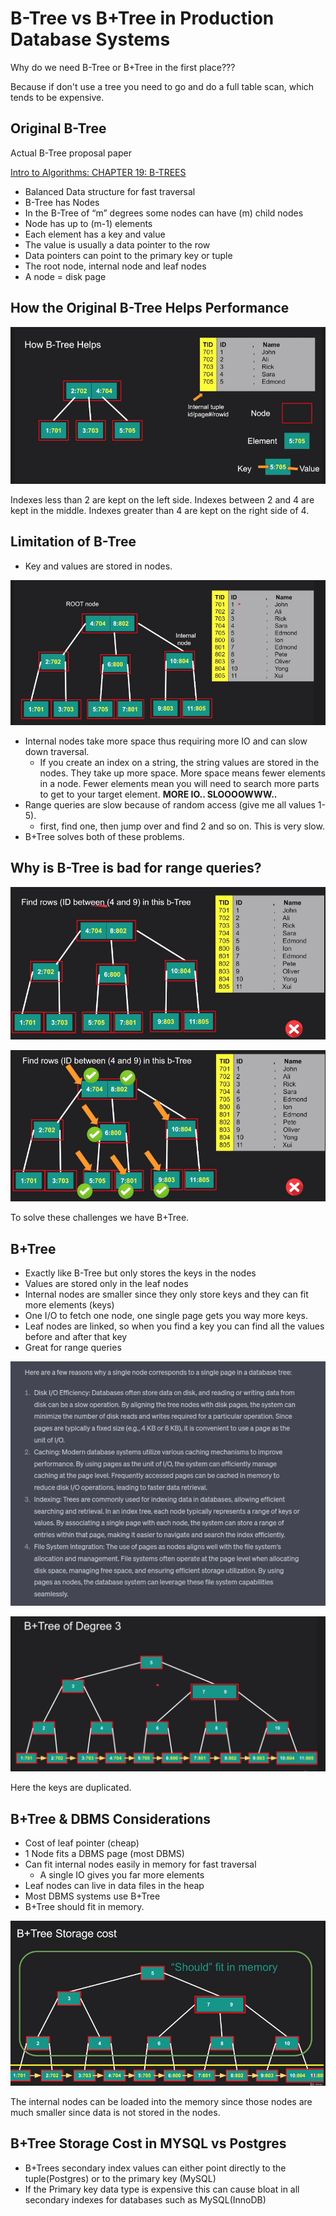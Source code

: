 # B-Tree vs B+Tree in Production Database Systems

Why do we need B-Tree or B+Tree in the first place???

Because if don't use a tree you need to go and do a full table scan, which tends to be expensive.

## Original B-Tree

[](http://carlosproal.com/ir/papers/p121-comer.pdf)

Actual B-Tree proposal paper

[Intro to Algorithms: CHAPTER 19: B-TREES](http://staff.ustc.edu.cn/~csli/graduate/algorithms/book6/chap19.htm)

[](https://cs.kangwon.ac.kr/~leeck/file_processing/B-tree.pdf)

- Balanced Data structure for fast traversal
- B-Tree has Nodes
- In the B-Tree of “m” degrees some nodes can have (m) child nodes
- Node has up to (m-1) elements
- Each element has a key and value
- The value is usually a data pointer to the row
- Data pointers can point to the primary key or tuple
- The root node, internal node and leaf nodes
- A node = disk page

## How the Original B-Tree Helps Performance

![Untitled](B-Tree%20vs%20B+Tree%20in%20Production%20Database%20Systems%2084f3335c5cea40e49fa5dc70c97dabbc/Untitled.png)

Indexes less than 2 are kept on the left side. Indexes between 2 and 4 are kept in the middle. Indexes greater than 4 are kept on the right side of 4.

## Limitation of B-Tree

- Key and values are stored in nodes.

![Untitled](B-Tree%20vs%20B+Tree%20in%20Production%20Database%20Systems%2084f3335c5cea40e49fa5dc70c97dabbc/Untitled%201.png)

- Internal nodes take more space thus requiring more IO and can slow down traversal.
    - If you create an index on a string, the string values are stored in the nodes. They take up more space. More space means fewer elements in a node. Fewer elements mean you will need to search more parts to get to your target element. **MORE IO.. SLOOOOWWW..**
- Range queries are slow because of random access (give me all values 1-5).
    - first, find one, then jump over and find 2 and so on. This is very slow.
- B+Tree solves both of these problems.

## Why is B-Tree is bad for range queries?

![Untitled](B-Tree%20vs%20B+Tree%20in%20Production%20Database%20Systems%2084f3335c5cea40e49fa5dc70c97dabbc/Untitled%202.png)

![Untitled](B-Tree%20vs%20B+Tree%20in%20Production%20Database%20Systems%2084f3335c5cea40e49fa5dc70c97dabbc/Untitled%203.png)

To solve these challenges we have B+Tree.

## B+Tree

- Exactly like B-Tree but only stores the keys in the nodes
- Values are stored only in the leaf nodes
- Internal nodes are smaller since they only store keys and they can fit more elements (keys)
- One I/O to fetch one node, one single page gets you way more keys.
- Leaf nodes are linked, so when you find a key you can find all the values before and after that key
- Great for range queries

![Untitled](B-Tree%20vs%20B+Tree%20in%20Production%20Database%20Systems%2084f3335c5cea40e49fa5dc70c97dabbc/Untitled%204.png)

![Untitled](B-Tree%20vs%20B+Tree%20in%20Production%20Database%20Systems%2084f3335c5cea40e49fa5dc70c97dabbc/Untitled%205.png)

Here the keys are duplicated.

## B+Tree & DBMS Considerations

- Cost of leaf pointer (cheap)
- 1 Node fits a DBMS page (most DBMS)
- Can fit internal nodes easily in memory for fast traversal
    - A single IO gives you far more elements
- Leaf nodes can live in data files in the heap
- Most DBMS systems use B+Tree
- B+Tree should fit in memory.

![Untitled](B-Tree%20vs%20B+Tree%20in%20Production%20Database%20Systems%2084f3335c5cea40e49fa5dc70c97dabbc/Untitled%206.png)

The internal nodes can be loaded into the memory since those nodes are much smaller since data is not stored in the nodes.

## B+Tree Storage Cost in MYSQL vs Postgres

- B+Trees secondary index values can either point directly to the tuple(Postgres) or to the primary key (MySQL)
- If the Primary key data type is expensive this can cause bloat in all secondary indexes for databases such as MySQL(InnoDB)